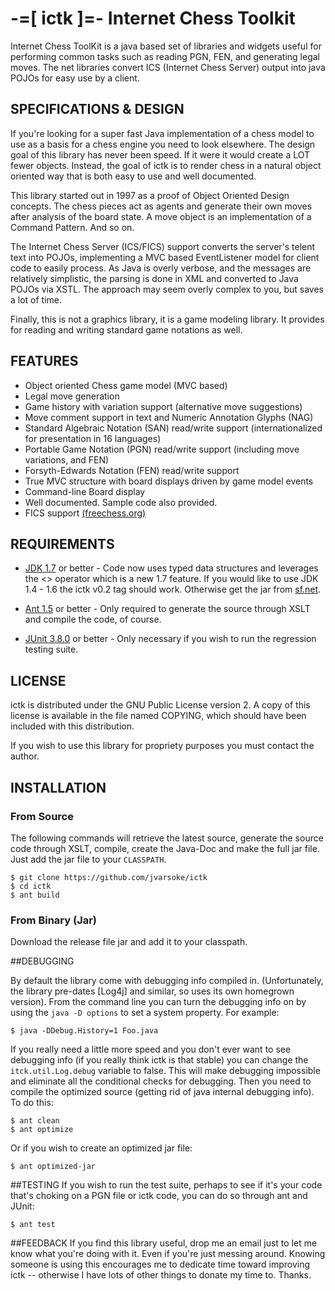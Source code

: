 # -=[ ictk ]=- Internet Chess Toolkit 

Internet Chess ToolKit is a java based set of libraries and widgets useful 
for performing common tasks such as reading PGN, FEN, and generating 
legal moves. The net libraries convert ICS (Internet Chess Server) output 
into java POJOs for easy use by a client.

## SPECIFICATIONS & DESIGN

   If you're looking for a super fast Java implementation of a chess model 
to use as a basis for a chess engine you need to look elsewhere.  The 
design goal of this library has never been speed.  If it were it would 
create a LOT fewer objects.  Instead, the goal of ictk is to render chess
in a natural object oriented way that is both easy to use and well documented.  

   This library started out in 1997 as a proof of Object Oriented Design 
concepts.  The chess pieces act as agents and generate their own moves after
analysis of the board state.  A move object is an implementation of a 
Command Pattern.  And so on.  

   The Internet Chess Server (ICS/FICS) support converts the server's telent
text into POJOs, implementing a MVC based EventListener model for client code
to easily process.  As Java is overly verbose, and the messages are relatively
simplistic, the parsing is done in XML and converted to Java POJOs via XSTL.
The approach may seem overly complex to you, but saves a lot of time.

   Finally, this is not a graphics library, it is a game modeling library.
It provides for reading and writing standard game notations as well.
   
## FEATURES
* Object oriented Chess game model (MVC based)
* Legal move generation
* Game history with variation support (alternative move suggestions)
* Move comment support in text and Numeric Annotation Glyphs (NAG)
* Standard Algebraic Notation (SAN) read/write support (internationalized
  for presentation in 16 languages)
* Portable Game Notation (PGN) read/write support (including move variations,
  and FEN)
* Forsyth-Edwards Notation (FEN) read/write support
* True MVC structure with board displays driven by game model events
* Command-line Board display
* Well documented. Sample code also provided.
* FICS support [(freechess.org)](http://www.freechess.org)

## REQUIREMENTS

* [JDK 1.7](http://java.oracle.com) or better - Code now uses typed data
  structures and leverages the <> operator which is a new 1.7 feature.  If
  you would like to use JDK 1.4 - 1.6  the ictk v0.2 tag should work.
  Otherwise get the jar from [sf.net](http://ictk.sourceforge.net).

* [Ant 1.5](http://ant.apache.org) or better - Only required to generate the       source through XSLT and compile the code, of course.

* [JUnit 3.8.0](http://junit.org) or better - Only necessary if you wish 
   to run the regression testing suite.

## LICENSE

   ictk is distributed under the GNU Public License version 2.  A copy of
this license is available in the file named COPYING, which should have
been included with this distribution.

   If you wish to use this library for propriety purposes you must contact
the author.

## INSTALLATION

### From Source
The following commands will retrieve the latest source, generate the source code through XSLT, compile, create the Java-Doc and make the full jar file.  Just add the jar file to your `CLASSPATH`.

    $ git clone https://github.com/jvarsoke/ictk
    $ cd ictk
    $ ant build

### From Binary (Jar)
Download the release file jar and add it to your classpath.

##DEBUGGING

By default the library come with debugging info compiled in. (Unfortunately,
the library pre-dates [Log4j] and similar, so uses its own homegrown version).
From the command line you can turn the debugging info on by using the 
`java -D options` to set a system property.  For example:

    $ java -DDebug.History=1 Foo.java

If you really need a little more speed and you don't ever want to 
see debugging info (if you really think ictk is that stable) you can
change the `itck.util.Log.debug` variable to false.  This will make 
debugging impossible and eliminate all the conditional checks for
debugging.  Then you need to compile the optimized source (getting rid
of java internal debugging info).  To do this:

    $ ant clean
    $ ant optimize

Or if you wish to create an optimized jar file:

    $ ant optimized-jar

##TESTING
   If you wish to run the test suite, perhaps to see if it's your code that's
choking on a PGN file or ictk code, you can do so through ant and JUnit:

    $ ant test

##FEEDBACK
   If you find this library useful, drop me an email just to let me know what
you're doing with it.  Even if you're just messing around.  Knowing someone is
using this encourages me to dedicate time toward improving ictk -- otherwise
I have lots of other things to donate my time to.  Thanks.
